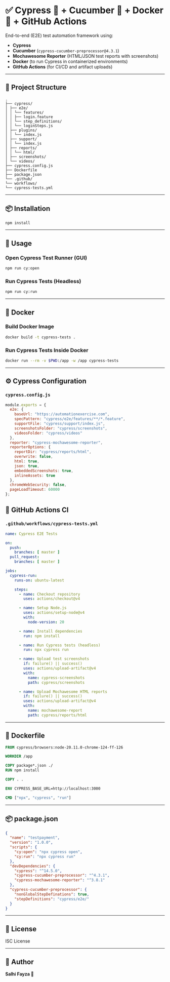# ✅ Cypress 🌲 + Cucumber 🥒 + Docker 🐬 + GitHub Actions

End-to-end (E2E) test automation framework using:

- **Cypress**
- **Cucumber** (`cypress-cucumber-preprocessor@4.3.1`)
- **Mochawesome Reporter** (HTML/JSON test reports with screenshots)
- **Docker** (to run Cypress in containerized environments)
- **GitHub Actions** (for CI/CD and artifact uploads)

---

## 📁 Project Structure

```
.
├── cypress/
│ ├── e2e/
│ │ └── features/
│ │ ├── login.feature
│ │ └── step_definitions/
│ │ └── loginSteps.js
│ ├── plugins/
│ │ └── index.js
│ ├── support/
│ │ └── index.js
│ ├── reports/
│ │ └── html/
│ ├── screenshots/
│ └── videos/
├── cypress.config.js
├── Dockerfile
├── package.json
└── .github/
└── workflows/
└── cypress-tests.yml
```

---

## 📦 Installation

```bash
npm install
```

---

## 🚀 Usage

### Open Cypress Test Runner (GUI)
```bash
npm run cy:open
```

### Run Cypress Tests (Headless)
```bash
npm run cy:run
```

---

## 🐳 Docker

### Build Docker Image
```bash
docker build -t cypress-tests .
```

### Run Cypress Tests Inside Docker
```bash
docker run --rm -v $PWD:/app -w /app cypress-tests
```

---

## ⚙️ Cypress Configuration

### `cypress.config.js`

```js
module.exports = {
  e2e: {
    baseUrl: "https://automationexercise.com",
    specPattern: "cypress/e2e/features/**/*.feature",
    supportFile: "cypress/support/index.js",
    screenshotsFolder: "cypress/screenshots",
    videosFolder: "cypress/videos"
  },
  reporter: "cypress-mochawesome-reporter",
  reporterOptions: {
    reportDir: "cypress/reports/html",
    overwrite: false,
    html: true,
    json: true,
    embeddedScreenshots: true,
    inlineAssets: true
  },
  chromeWebSecurity: false,
  pageLoadTimeout: 60000
};
```
## 🧪 GitHub Actions CI

### `.github/workflows/cypress-tests.yml`

```yaml
name: Cypress E2E Tests

on:
  push:
    branches: [ master ]
  pull_request:
    branches: [ master ]

jobs:
  cypress-run:
    runs-on: ubuntu-latest

    steps:
      - name: Checkout repository
        uses: actions/checkout@v4

      - name: Setup Node.js
        uses: actions/setup-node@v4
        with:
          node-version: 20

      - name: Install dependencies
        run: npm install

      - name: Run Cypress tests (headless)
        run: npx cypress run

      - name: Upload test screenshots
        if: failure() || success()
        uses: actions/upload-artifact@v4
        with:
          name: cypress-screenshots
          path: cypress/screenshots

      - name: Upload Mochawesome HTML reports
        if: failure() || success()
        uses: actions/upload-artifact@v4
        with:
          name: mochawesome-report
          path: cypress/reports/html
```

---

## 🐋 Dockerfile

```Dockerfile
FROM cypress/browsers:node-20.11.0-chrome-124-ff-126

WORKDIR /app

COPY package*.json ./
RUN npm install

COPY . .

ENV CYPRESS_BASE_URL=http://localhost:3000

CMD ["npx", "cypress", "run"]
```

---

## 📦 package.json

```json
{
  "name": "testpayment",
  "version": "1.0.0",
  "scripts": {
    "cy:open": "npx cypress open",
    "cy:run": "npx cypress run"
  },
  "devDependencies": {
    "cypress": "^14.5.0",
    "cypress-cucumber-preprocessor": "^4.3.1",
    "cypress-mochawesome-reporter": "^3.8.1"
  },
  "cypress-cucumber-preprocessor": {
    "nonGlobalStepDefinations": true,
    "stepDefinitions": "cypress/e2e/"
  }
}
```

---

## 📄 License

ISC License

---

## 👤 Author

**Salhi Fayza 🥇**
